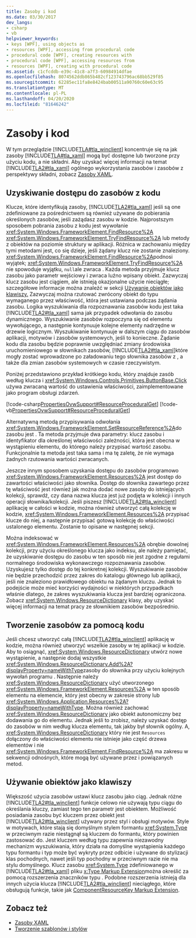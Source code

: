 ```yaml
---
title: Zasoby i kod
ms.date: 03/30/2017
dev_langs:
- csharp
- vb
helpviewer_keywords:
- keys [WPF], using objects as
- resources [WPF], accessing from procedural code
- procedural code [WPF], creating resources with
- procedural code [WPF], accessing resources from
- resources [WPF], creating with procedural code
ms.assetid: c1cfcddb-e39c-41c8-a7f3-60984914dfae
ms.openlocfilehash: 8074562ddb865b482cf123743796ac68bb529f85
ms.sourcegitcommit: 62285ec11fa8e8424bab00511a90760c60e63c95
ms.translationtype: MT
ms.contentlocale: pl-PL
ms.lasthandoff: 04/20/2020
ms.locfileid: "81646242"
---
```

# <a name="resources-and-code"></a>Zasoby i kod
W tym przeglądzie [!INCLUDE[TLA#tla_winclient](../../../../includes/tlasharptla-winclient-md.md)] koncentruje się na jak zasoby [!INCLUDE[TLA#tla_xaml](../../../../includes/tlasharptla-xaml-md.md)] mogą być dostępne lub tworzone przy użyciu kodu, a nie składni. Aby uzyskać więcej informacji na temat [!INCLUDE[TLA2#tla_xaml](../../../../includes/tla2sharptla-xaml-md.md)] ogólnego wykorzystania zasobów i zasobów z perspektywy składni, zobacz [Zasoby XAML](../../../desktop-wpf/fundamentals/xaml-resources-define.md).  

<a name="accessing"></a>
## <a name="accessing-resources-from-code"></a>Uzyskiwanie dostępu do zasobów z kodu  
 Klucze, które identyfikują zasoby, [!INCLUDE[TLA2#tla_xaml](../../../../includes/tla2sharptla-xaml-md.md)] jeśli są one zdefiniowane za pośrednictwem są również używane do pobierania określonych zasobów, jeśli zażądasz zasobu w kodzie. Najprostszym sposobem pobrania zasobu z kodu jest wywołanie <xref:System.Windows.FrameworkElement.FindResource%2A> <xref:System.Windows.FrameworkElement.TryFindResource%2A> lub metody z obiektów na poziomie struktury w aplikacji. Różnica w zachowaniu między tymi metodami jest, co się dzieje, jeśli żądany klucz nie zostanie znaleziony. <xref:System.Windows.FrameworkElement.FindResource%2A>podnosi wyjątek; <xref:System.Windows.FrameworkElement.TryFindResource%2A> nie spowoduje wyjątku, `null`ale zwraca . Każda metoda przyjmuje klucz zasobu jako parametr wejściowy i zwraca luźno wpisany obiekt. Zazwyczaj klucz zasobu jest ciągiem, ale istnieją okazjonalne użycie nieciągłe; szczegółowe informacje można znaleźć w sekcji [Używanie obiektów jako klawiszy.](#objectaskey) Zazwyczaj można rzutować zwrócony obiekt do typu wymaganego przez właściwość, która jest ustawiana podczas żądania zasobu. Logika wyszukiwania dla rozpoznawania zasobów kodu jest taka [!INCLUDE[TLA2#tla_xaml](../../../../includes/tla2sharptla-xaml-md.md)] sama jak przypadek odwołania do zasobu dynamicznego. Wyszukiwanie zasobów rozpoczyna się od elementu wywołującego, a następnie kontynuuje kolejne elementy nadrzędne w drzewie logicznym. Wyszukiwanie kontynuuje w dalszym ciągu do zasobów aplikacji, motywów i zasobów systemowych, jeśli to konieczne. Żądanie kodu dla zasobu będzie poprawnie uwzględniać zmiany środowiska uruchomieniowego w słownikach zasobów, [!INCLUDE[TLA2#tla_xaml](../../../../includes/tla2sharptla-xaml-md.md)]które mogły zostać wprowadzone po załadowaniu tego słownika zasobów z , a także dla zmian zasobów systemowych w czasie rzeczywistym.  
  
 Poniżej przedstawiono przykład krótkiego kodu, który znajduje zasób według klucza i <xref:System.Windows.Controls.Primitives.ButtonBase.Click> używa zwracaną wartość do ustawienia właściwości, zaimplementowane jako program obsługi zdarzeń.  
  
 [!code-csharp[PropertiesOvwSupport#ResourceProceduralGet](~/samples/snippets/csharp/VS_Snippets_Wpf/PropertiesOvwSupport/CSharp/page3.xaml.cs#resourceproceduralget)]
 [!code-vb[PropertiesOvwSupport#ResourceProceduralGet](~/samples/snippets/visualbasic/VS_Snippets_Wpf/PropertiesOvwSupport/visualbasic/page3.xaml.vb#resourceproceduralget)]  
  
 Alternatywną metodą przypisywania odwołania <xref:System.Windows.FrameworkElement.SetResourceReference%2A>do zasobu jest . Ta metoda przyjmuje dwa parametry: klucz zasobu i identyfikator dla określonej właściwości zależności, która jest obecna w wystąpieniu elementu, do którego należy przypisać wartość zasobu. Funkcjonalnie ta metoda jest taka sama i ma tę zaletę, że nie wymaga żadnych rzutowania wartości zwracanych.  
  
 Jeszcze innym sposobem uzyskania dostępu do zasobów programowo <xref:System.Windows.FrameworkElement.Resources%2A> jest dostęp do zawartości właściwości jako słownika. Dostęp do słownika zawartego przez tę właściwość jest również jak można dodać nowe zasoby do istniejących kolekcji, sprawdź, czy dana nazwa klucza jest już podjęta w kolekcji i innych operacji słownika/kolekcji. Jeśli piszesz [!INCLUDE[TLA2#tla_winclient](../../../../includes/tla2sharptla-winclient-md.md)] aplikację w całości w kodzie, można również utworzyć całą kolekcję w kodzie, <xref:System.Windows.FrameworkElement.Resources%2A> przypisać klucze do niej, a następnie przypisać gotową kolekcję do właściwości ustalonego elementu. Zostanie to opisane w następnej sekcji.  
  
 Można indeksować w <xref:System.Windows.FrameworkElement.Resources%2A> obrębie dowolnej kolekcji, przy użyciu określonego klucza jako indeksu, ale należy pamiętać, że uzyskiwanie dostępu do zasobu w ten sposób nie jest zgodne z regułami normalnego środowiska wykonawczego rozpoznawania zasobów. Uzyskujesz tylko dostęp do tej konkretnej kolekcji. Wyszukiwanie zasobów nie będzie przechodzić przez zakres do katalogu głównego lub aplikacji, jeśli nie znaleziono prawidłowego obiektu na żądanym kluczu. Jednak to podejście może mieć korzyści wydajności w niektórych przypadkach właśnie dlatego, że zakres wyszukiwania klucza jest bardziej ograniczona. Zobacz <xref:System.Windows.ResourceDictionary> klasy, aby uzyskać więcej informacji na temat pracy ze słownikiem zasobów bezpośrednio.  
  
<a name="creating"></a>
## <a name="creating-resources-with-code"></a>Tworzenie zasobów za pomocą kodu  
 Jeśli chcesz utworzyć całą [!INCLUDE[TLA2#tla_winclient](../../../../includes/tla2sharptla-winclient-md.md)] aplikację w kodzie, można również utworzyć wszelkie zasoby w tej aplikacji w kodzie. Aby to osiągnąć, <xref:System.Windows.ResourceDictionary> utwórz nowe wystąpienie, a następnie dodaj wszystkie <xref:System.Windows.ResourceDictionary.Add%2A?displayProperty=nameWithType>zasoby do słownika przy użyciu kolejnych wywołań programu . Następnie należy <xref:System.Windows.ResourceDictionary> użyć utworzonego <xref:System.Windows.FrameworkElement.Resources%2A> w ten sposób elementu na elemencie, który jest obecny w zakresie strony lub <xref:System.Windows.Application.Resources%2A?displayProperty=nameWithType>. Można również zachować <xref:System.Windows.ResourceDictionary> jako obiekt autonomiczny bez dodawania go do elementu. Jednak jeśli to zrobisz, należy uzyskać dostęp do zasobów w nim według klucza elementu, tak jakby był słownik ogólny. A, <xref:System.Windows.ResourceDictionary> który nie jest `Resources` dołączony do właściwości elementu nie istnieje jako część drzewa elementów i nie <xref:System.Windows.FrameworkElement.FindResource%2A> ma zakresu w sekwencji odnośnych, które mogą być używane przez i powiązanych metod.  
  
<a name="objectaskey"></a>
## <a name="using-objects-as-keys"></a>Używanie obiektów jako klawiszy  
 Większość użycia zasobów ustawi klucz zasobu jako ciąg. Jednak różne [!INCLUDE[TLA2#tla_winclient](../../../../includes/tla2sharptla-winclient-md.md)] funkcje celowo nie używają typu ciągu do określania kluczy, zamiast tego ten parametr jest obiektem. Możliwość posiadania zasobu być kluczem przez obiekt jest [!INCLUDE[TLA2#tla_winclient](../../../../includes/tla2sharptla-winclient-md.md)] używany przez styl i obsługi motywów. Style w motywach, które stają się domyślnym stylem formantu <xref:System.Type> w przeciwnym razie niestągnął są kluczem do formantu, który powinien zastosować do. Jest kluczem według typu zapewnia niezawodny mechanizm wyszukiwania, który działa na domyślne wystąpienia każdego typu formantu i typ może być wykryty przez odbicie i używane do stylizacji klas pochodnych, nawet jeśli typ pochodny w przeciwnym razie nie ma stylu domyślnego. Klucz zasobu <xref:System.Type> zdefiniowanego w [!INCLUDE[TLA2#tla_xaml](../../../../includes/tla2sharptla-xaml-md.md)] pliku [x:Type Markup Extension](../../../desktop-wpf/xaml-services/xtype-markup-extension.md)można określić za pomocą rozszerzenia znaczników typu . Podobne rozszerzenia istnieją dla innych użycia klucza [!INCLUDE[TLA2#tla_winclient](../../../../includes/tla2sharptla-winclient-md.md)] nieciągłego, które obsługują funkcje, takie jak [ComponentResourceKey Markup Extension](componentresourcekey-markup-extension.md).  
  
## <a name="see-also"></a>Zobacz też

- [Zasoby XAML](../../../desktop-wpf/fundamentals/xaml-resources-define.md)
- [Tworzenie szablonów i stylów](../../../desktop-wpf/fundamentals/styles-templates-overview.md)
